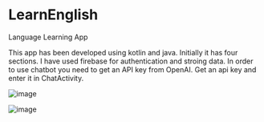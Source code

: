 # LearnEnglish
Language Learning App

This app has been developed using kotlin and java.
Initially it has four sections. I have used firebase for authentication and stroing data.
In order to use chatbot you need to get an API key from OpenAI. Get an api key and enter it in
ChatActivity.


![image](https://github.com/ravankhidirov/LearnEnglish/assets/112794999/5c307539-df60-4f58-809c-f2fc7a3d6c8e)

![image](https://github.com/ravankhidirov/LearnEnglish/assets/112794999/bf2736ac-5d5a-4da1-9256-9b44ca737a2c)


